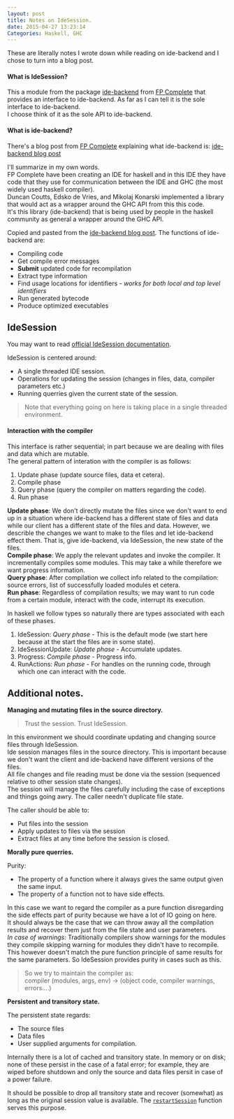 ```yaml
---
layout: post
title: Notes on IdeSession.
date: 2015-04-27 13:23:14
Categories: Haskell, GHC
---
```


These are literally notes I wrote down while reading on ide-backend and I chose to turn into a blog post.

#### What is IdeSession?
This a module from the package [ide-backend] from [FP Complete] that provides an interface to ide-backend.
As far as I can tell it is the sole interface to ide-backend.  
I choose think of it as the sole API to ide-backend.

#### What is ide-backend?
There's a blog post from [FP Complete] explaining what ide-backend is: [ide-backend blog post]  

I'll summarize in my own words.  
FP Complete have been creating an IDE for haskell and in this IDE they have code that they use for communication between the IDE and GHC (the most widely used haskell compiler).  
Duncan Coutts, Edsko de Vries, and Mikolaj Konarski implemented a library that would act as a wrapper around the GHC API from this this code.  
It's this library (ide-backend) that is being used by people in the haskell community as general a wrapper around the GHC API.

Copied and pasted from the [ide-backend blog post]. The functions of ide-backend are:

* Compiling code
* Get compile error messages
* **Submit** updated code for recompilation
* Extract type information
* Find usage locations for identifiers *- works for both local and top level identifiers*
* Run generated bytecode
* Produce optimized executables

## IdeSession

You may want to read [official IdeSession documentation].

IdeSession is centered around:

* A single threaded IDE session.
* Operations for updating the session (changes in files, data, compiler parameters etc.)
* Running querries given the current state of the session.

> Note that everything going on here is taking place in a single threaded environment.

#### Interaction with the compiler
This interface is rather sequential; in part because we are dealing with files and data which are mutable.  
The general pattern of interation with the compiler is as follows:

1. Update phase (update source files, data et cetera).
2. Compile phase
3. Query phase (query the compiler on matters regarding the code).
4. Run phase

**Update phase**: We don't directly mutate the files since we don't want to end up in a situation where ide-backend has a different state of files and data while our client has a different state of the files and data. However, we describle the changes we want to make to the files and let ide-backend effect them. That is, give ide-backend, via IdeSession, the new state of the files.  
**Compile phase**: We apply the relevant updates and invoke the compiler. It incrementally compiles some modules. This may take a while therefore we want progress information.  
**Query phase**: After compilation we collect info related to the compilation: source errors, list of successfully loaded modules et cetera.  
**Run phase**: Regardless of compilation results; we may want to run code from a certain module, interact with the code, interrupt its execution.

In haskell we follow types so naturally there are types associated with each of these phases.

1. IdeSession: *Query phase* - This is the default mode (we start here because at the start the files are in some state).
2. IdeSessionUpdate: *Update phase* - Accumulate updates.
3. Progress: *Compile phase* - Progress info.
4. RunActions: *Run phase* - For handles on the running code, through which one can interact with the code.

## Additional notes.
**Managing and mutating files in the source directory.**

> Trust the session. Trust IdeSession.

In this environment we should coordinate updating and changing source files through IdeSession.  
Ide session manages files in the source directory. This is important because we don't want the client and ide-backend have different versions of the files.  
All file changes and file reading must be done via the session (sequenced relative to other session state changes).  
The session will manage the files carefully including the case of exceptions and things going awry.
The caller needn't duplicate file state.


The caller should be able to:

* Put files into the session
* Apply updates to files via the session
* Extract files at any time before the session is closed.

**Morally pure querries.**

Purity:

* The property of a function where it always gives the same output given the same input.
* The property of a function not to have side effects.

In this case we want to regard the compiler as a pure function disregarding the side effects part of purity because we have a lot of IO going on here.  
It should always be the case that we can throw away all the compilation results and recover them just from the file state and user parameters.  
*In case of warnings:* Traditionally compilers show warnings for the modules they compile skipping warning for modules they didn't have to recompile. This however doesn't match the pure function principle of same results for the same parameters. So IdeSession provides purity in cases such as this.

> So we try to maintain the compiler as:  
 compiler (modules, args, env) -> (object code, compiler warnings, errors....)


**Persistent and transitory state.**

The persistent state regards:

* The source files
* Data files
* User supplied arguments for compilation.

Internally there is a lot of cached and transitory state. In memory or on disk; none of these persist in the case of a fatal error; for example, they are wiped before shutdown and only the source and data files persit in case of a power failure.

It should be possible to drop all transitory state and recover (somewhat) as long as the original session value is available. The [`restartSession`] function serves this purpose.

[ide-backend]: http://hackage.haskell.org/package/ide-backend-0.9.0.7
[ide-backend blog post]: https://www.fpcomplete.com/blog/2015/03/announce-ide-backend
[FP complete]: https://www.fpcomplete.com/business/about/about-us/
[official IdeSession documentation]: http://hackage.haskell.org/package/ide-backend-0.9.0.7/docs/IdeSession.html
[`restartSession`]: http://hackage.haskell.org/package/ide-backend-0.9.0.7/docs/IdeSession.html#v:restartSession
